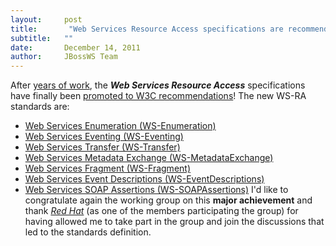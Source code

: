 ```yaml
---
layout:     post
title:       "Web Services Resource Access specifications are recommendations"
subtitle:   ""
date:       December 14, 2011
author:     JBossWS Team
---
```



After [years of work](http://www.w3.org/2002/ws/ra/), the **_Web Services Resource Access_** specifications have finally been [promoted to W3C recommendations](http://www.w3.org/News/2011#entry-9295)! The new WS-RA standards are:


*   [Web Services Enumeration (WS-Enumeration)](http://www.w3.org/TR/2011/REC-ws-enumeration-20111213)
*   [Web Services Eventing (WS-Eventing)](http://www.w3.org/TR/2011/REC-ws-eventing-20111213)
*   [Web Services Transfer (WS-Transfer)](http://www.w3.org/TR/2011/REC-ws-transfer-20111213)
*   [Web Services Metadata Exchange (WS-MetadataExchange)](http://www.w3.org/TR/2011/REC-ws-metadata-exchange-20111213)
*   [Web Services Fragment (WS-Fragment)](http://www.w3.org/TR/2011/REC-ws-fragment-20111213)
*   [Web Services Event Descriptions (WS-EventDescriptions)](http://www.w3.org/TR/2011/REC-ws-event-descriptions-20111213)
*   [Web Services SOAP Assertions (WS-SOAPAssertions)](http://www.w3.org/TR/2011/REC-ws-soap-assertions-20111213)
I&#39;d like to congratulate again the working group on this **major achievement** and thank _[Red Hat](http://www.redhat.com/)_ (as one of the members participating the group) for having allowed me to take part in the group and join the discussions that led to the standards definition.






